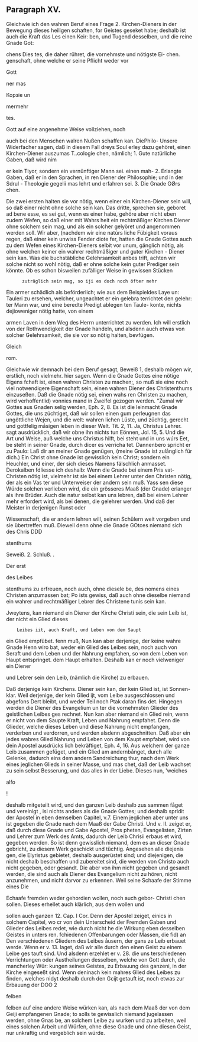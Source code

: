 

<!-- Seite 415 -->
Paragraph XV.
-------------

Gleichwie ich den wahren Beruf eines Frage 2. Kirchen-Dieners in der Bewegung dieses heiligen schaften, for Geistes geseket habe; deshalb ist auch die Kraft das Les einen Keir: ben, und Tugend desselben, und die reine Gnade Got:

chens Dies tes, die daher rühret, die vornehmste und nötigste Ei- chen. genschaft, ohne welche er seine Pflicht weder vor

Gott

ner mas



Корзie un

mermehr

tes.
<!-- Seite 416 -->
Gott auf eine angenehme Weise vollziehen, noch

auch bei den Menschen walren Nußen schaffen kan. DiePhilo- Unsere Widerfacher sagen, daß in diesem Fall dreys Soul erley dazu gehöret, einen Kirchen-Diener auszumas T..cologie chen, nämlich; 1. Gute natürliche Gaben, daß wird nim

er kein Tiyor, sondern ein vernünftiger Mann sei. einen mah- 2. Erlangte Gaben, daß er in den Sprachen, in ren Diener der Philosophie; und in der Sdrul - Theologie gegelii mas lehrt und erfahren sei. 3. Die Gnade GØrs chen.

Die zwei ersten halten sie vor nötig, wenn einer ein Kirchen-Diener sein will, so daß einer nicht ohne solche sein kan. Das dritte, sprechen sie, geboret ad bene esse, es sei gut, wenn es einer habe, gehöre aber nicht eben zudem Wefen, so daß einer mit Wahrs heit ein rechtmäßiger Kirchen Diener ohne solchem sein mag, und als ein solcher gelyöret und angenommen werden soll. Wir aber, (nachdem wir eine natúrs liche Fübigkeit voraus regen, daß einer kein unwiss Fender diote fer, hatten die Gnade Gottes auch zu dem Wefen eines Kirchen-Dieners selbit vor unum, gänglich nötig, als ohne welchen keiner ein wahrer rechtmäßiger und guter Kirchen - Diener sein kan. Was die buchstäbliche Gelehrsamkeit anbes trift, achten wir solche nicht so wohl nötig, daß er ohne solche kein guter Prediger sein könnte. Ob es schon bisweilen zufälliger Weise in gewissen Stücken

          zuträglich sein mag, so iji es doch noch öfter mehr
Ein armer schädlich als beförderlich; wie aus dem Beispieldes
Laye un: Tauleri zu ersehen, welcher, ungeachtet er ein gelebra
terrichtet
den gelehr: ter Mann war, und eine beredte Predigt ablegen
ten Taule- konte, nichts dejioweniger nötig hatte, von einem

armen Laven in dem Weg des Herrn unterrichtet zu
werden. Ich will erstlich von der Rothwendigkeit
der Gnade handeln, und alsdenn auch etwas von
solcher Gelehrsamkeit, die sie vor so nötig halten,
bevfügen.

Gleich

rom.
<!-- Seite 417 -->


Gleichwie wir demnach bei dem Beruf gesagt, Beweiß 1, deshalb mögen wir, erstlich, noch vielmehr. hier sagen. Wenn die Gnade Gottes eine nötige Eigens fchaft ist, einen wahren Christen zu machen;, so muß sie eine noch viel notwendigere Eigenschaft sein, einen wahren Diener des Christenthums einzuseßen. Daß die Gnade nötig sei, einen wahs ren Christen zu machen, wird verhoffentlid) vonnies mand in Zweifel gezogen werden. "Zumal wir Gottes aus Gnaden selig werden, Eph. 2, 8. Es ist die leinmacht Gnade Gottes, die uns zúchtiget, daß wir sollen einen gum perleugnen das ungöttliche Wejen, und die welt: wahren lichen Lüste, und züchtig, gerecht und gottfelig måsigen leben in dieser Welt. Tit. 2, 11. Ja, Christus Lehrer. sagt ausdrücklich, daß wir obne ihn nichts tun Eönnen, Jol. 15, 5. Und die Art und Weise, auß welche uns Christus hilft, bei steht und in uns wúrs Eet, be steht in seiner Gnade, durch dicer es verricha tet. Dannenbero spricht er zu Paulo: Laß dir an meiner Gnade genügen, (meine Gnade ist zulånglich für dich.) Ein Christ ohne Gnade ist gewisslich kein Christ; sondern ein Heuchler, und einer, der sich dieses Namens fälschlich anmasset. Derokalben fdliesse ich deshalb: Wenn die Gnade bei einem Pris vat-Christen nötig ist, vielmehr ist sie bei einem Lehrer unter den Christen nötig, der als ein Vas ter und Unterweiser der andern sein muß. Yass sen diese Würde solchen verlieben wird, die ein grösseres Maaß (der Gnade) erlanger als ihre Brüder. Auch die natur selbst kan uns lebren, daß bei einem Lehrer mehr erfordert wird, als bei denen, die gelehrer werden. Und daß der Meister in derjenigen Runst oder

Wissenschaft, die er andern lehren will, seinen Schülern weit vorgeben und sie übertreffen muß. Dieweil denn ohne die Gnade GOtces niemand sich des Chris DDD

stenthums

 Seweiß. 2.
Schluß. .

Der erst

des Leibes
<!-- Seite 418 -->
stenthums zu erfreuen, noch auch, ohne diesele
be, des nomens eines Christen anzumassen bat;
Po ists gewiss, daß auch ohne dieselbe niemand ein
wahrer und rechtmäßiger Lebrer des Christene
tunis sein kan.

  Jweytens, kan niemand ein Diener der Kirche
Christi sein, die sein Leib ist, der nicht ein Glied dieses

        Leibes iit, auch Kraft, und Leben von dem Saupt
 ein Glied empfübet.
fenn muß, Nun kan aber derjenige, der keine wahre Gnade
Henn wiro bat, weder ein Glied des Leibes sein, noch auch von
 Seraft und dem Leben und der Nahrung empfahen, so von dem
Leben von Haupt entspringet.
dem Haupt
 erhalten. Deshalb
 kan er noch vielweniger ein Diener

und Lebrer sein den Leib, (nämlich die Kirche) zu
erbauen.

  Daß derjenige kein Kirchens. Diener sein kan, der
kein Glied ist, ist Sonnen-klar. Weil derjenige, der
 kein Glied ijt, vom Leibe ausgeschlossen und abgefons
Dert bleibt, und weder Teil noch Ptak daran fins
det. Hingegen werden die Diener des Evangelium un
ter die vornehmsten Glieder des geistlichen Leibes ges
rechnet. Nun kan aber niemand ein Glied rein, wenn
er nicht von dem Saupte Kraft, Leben und Nahrung
empfahet. Denn die Glieder, welche dieses Leben
und diese Nahrung nicht empfangen, verderben und
verdorren, und werden alsdenn abgeschnitten. Daß
aber ein jedes wabres Glied Nahrung und Leben von
dem Kaupt empfabet, wird von dein Apostel ausdrücks
lich bekräftiget, Eph. 4, 16. Aus welchem der
ganze Leib zusammen gefüget, und ein Glied am
andernbånget, durch alle Gelenke, dadurch eins
dem andern Sandreichung thur, nach dem Werk
eines jeglichen Glieds in seiner Masse, und mas
chet, daß der Leib wachset zu sein selbst Besserung,
und das alles in der Liebe. Dieses nun, 'weiches

alfo


!
<!-- Seite 419 -->
deshalb mitgeteilt wird, und den ganzen Leib deshalb zus
sammen fåget und vereinigt
, isi nichts anders als die
Gnade Gottes; und deshalb
 spridit der Apostel
in eben demselben Capitel, v.7. Einem jeglichen
aber unter uns ist gegeben die Gnade nach dem
Maaß der Gabe Christi. Und v. II. zeiget er,
daß durch diese Gnade und Gabe Apostel, Pros
pheten, Evangelisten, Zirten und Lehrer zum
Werk des Amts, dadurch der Leib Chrisii erbaus
et wird, gegeben werden. So ist denn gewisslich
niemand, dem es an dicser Gnade gebricht, zu diesem
Werk geschickt und tüchtig. Angesehen alle diejenis
gen, die Elyristus gebietet, deshalb ausgerüstet sind; und
diejenigen, die nicht deshalb beschaffen und zubereitet
 sind, die werden von Christo auch nicht gegeben, oder
gesandt. Die aber von ihm nicht gegeben und gesandt
werden, die sind auch als Diener des Evangelium
nicht zu hören, nicht anzunehmen, und nicht darvor zu
 erkennen. Weil seine Schaafe der Stimme eines Die

Echaafe fremden weder gehordien wollen, noch auch gebor- Christi chen sollen. Dieses erhellet auch klärlich, aus dem wollen und

sollen auch ganzen 12. Cap. I Cor. Denn der Apostel zeiget, einics in solchem Capitel, wo cr von dein Unterscheid der Fremden Gaben und Glieder des Leibes redet, wie durch nicht he die Wirkung eben desselben Geistes in unters ren. fchiedenen Offenbarungen oder Massen, die fid) an Den verschiedenen Gliedern des Leibes åusern, der gans ze Leib erbauet werde. Wenn er v. 13. laget, daß wir alle durch den einen Geist zu einem Leibe ges tauft sind. Und alsdenn erzehlet er v. 28. die uns terschiedenen Verrichtungen oder Austheilungen desselben, welche von Gott durch, die mancherley Wür: kungen seines Geistes, zu Erbauung des ganzeni, in der Kirche eingeseßt sind. Wenn deninach kein mahres Glied des Leibes zu finden, welches nidyt deshalb durch den Gcijt getauft ist, noch etwas zur Erbauung der DOO 2

felben


<!-- Seite 420 -->


felben auf eine andere Weise würken kan, als nach dem Maaß der von dem Geiji empfangenen Gnade; to solls te gewisslich niemand jugelassen werden, ohne Gnas be, an solchem Leibe zu wurken und zu arbeiten, weil eines solchen Arbeit und Würfen, ohne diese Gnade und ohne diesen Geist, nur unkraftig und vergeblich sein würde.

